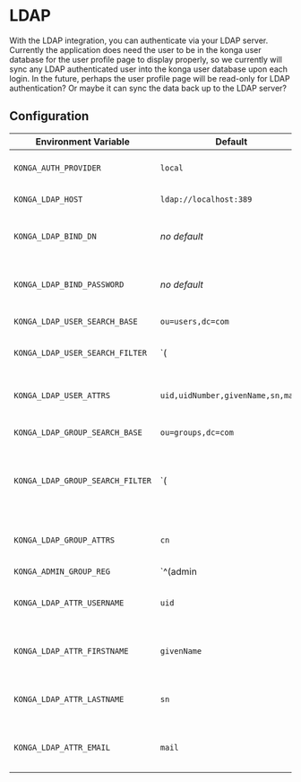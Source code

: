 # LDAP

With the LDAP integration, you can authenticate via your LDAP server. Currently the application does need the user to be in the konga user database for the user profile page to display properly, so we currently will sync any LDAP authenticated user into the konga user database upon each login. In the future, perhaps the user profile page will be read-only for LDAP authentication? Or maybe it can sync the data back up to the LDAP server?

## Configuration

| Environment Variable | Default | Description |
| --- | --- | --- |
| `KONGA_AUTH_PROVIDER` | `local` | **Set this to `ldap` to switch auth provider to LDAP** |
| `KONGA_LDAP_HOST` | `ldap://localhost:389` | The location of the LDAP server |
| `KONGA_LDAP_BIND_DN` | *no default* | The DN that the konga should use to login to LDAP to search users |
| `KONGA_LDAP_BIND_PASSWORD` | *no default* | The password for the user konga will use to search for users |
| `KONGA_LDAP_USER_SEARCH_BASE` | `ou=users,dc=com` | The base DN used to search for users |
| `KONGA_LDAP_USER_SEARCH_FILTER` | `(|(uid={{username}})(sAMAccountName={{username}}))` | The filter expression used to search for users. Use `{{username}}` where you expect the username to be. |
| `KONGA_LDAP_USER_ATTRS` | `uid,uidNumber,givenName,sn,mail` | Comma separated list of attributes to pull from the LDAP server for users |
| `KONGA_LDAP_GROUP_SEARCH_BASE` | `ou=groups,dc=com` | The base DN used to search for groups |
| `KONGA_LDAP_GROUP_SEARCH_FILTER` | `(|(memberUid={{uid}})(memberUid={{uidNumber}})(sAMAccountName={{uid}}))` | The filter expression used to search for groups. Use `{{some-attr}}` where you expect a user attribute to be or `{{dn}}` for the user `dn`. |
| `KONGA_LDAP_GROUP_ATTRS` | `cn` | Comma separated list of attributes to pull from the LDAP server for groups |
| `KONGA_ADMIN_GROUP_REG` | `^(admin|konga)$` | Regular expression used to determine if a group should be considered as an admin user |
| `KONGA_LDAP_ATTR_USERNAME` | `uid` | LDAP attribute name that should be used as the konga username |
| `KONGA_LDAP_ATTR_FIRSTNAME` | `givenName` | LDAP attribute name that should be used as the konga user's first name |
| `KONGA_LDAP_ATTR_LASTNAME` | `sn` | LDAP attribute name that should be used as the konga user's last name |
| `KONGA_LDAP_ATTR_EMAIL` | `mail` | LDAP attribute name that should be used as the konga user's email address |

